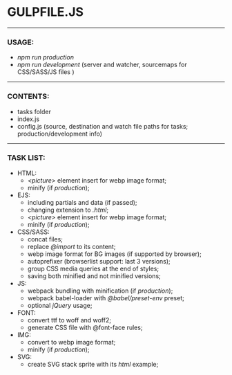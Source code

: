 ﻿# GULPFILE.JS

---

### USAGE:

- _npm run production_
- _npm run development_ (server and watcher, sourcemaps for CSS/SASS/JS files )

---

### CONTENTS:

- tasks folder
- index.js
- config.js (source, destination and watch file paths for tasks; production/development info)

---

### TASK LIST:

- HTML:
  - _\<picture>_ element insert for webp image format;
  - minify (if _production_);
- EJS:
  - including partials and data (if passed);
  - changing extension to _.html_;
  - _\<picture>_ element insert for webp image format;
  - minify (if _production_);
- CSS/SASS:
  - concat files;
  - replace _@import_ to its content;
  - webp image format for BG images (if supported by browser);
  - autoprefixer (browserlist support: last 3 versions);
  - group CSS media queries at the end of styles;
  - saving both minified and not minified versions;
- JS:
  - webpack bundling with minification (if _production_);
  - webpack babel-loader with _@babel/preset-env_ preset;
  - optional _jQuery_ usage;
- FONT:
  - convert ttf to woff and woff2;
  - generate CSS file with @font-face rules;
- IMG:
  - convert to webp image format;
  - minify (if _production_);
- SVG:
  - create SVG stack sprite with its _html_ example;


